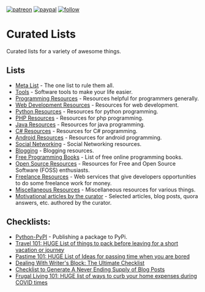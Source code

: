 [![patreon](https://img.shields.io/badge/Patreon-brown.svg?logo=patreon)](https://www.patreon.com/prahladyeri)
[![paypal](https://img.shields.io/badge/PayPal-blue.svg?logo=paypal)](https://paypal.me/prahladyeri)
[![follow](https://img.shields.io/twitter/follow/prahladyeri.svg?style=social)](https://twitter.com/prahladyeri)

# Curated Lists

Curated lists for a variety of awesome things.

## Lists

- [Meta List](metalist.md) - The one list to rule them all.
- [Tools](lists/tools.md) - Software tools to make your life easier.
- [Programming Resources](lists/programming.md) - Resources helpful for programmers generally.
- [Web Development Resources](lists/web.md) - Resources for web development.
- [Python Resources](lists/python.md) - Resources for python programming.
- [PHP Resources](lists/php.md) - Resources for php programming.
- [Java Resources](lists/java.md) - Resources for java programming.
- [C# Resources](lists/csharp.md) - Resources for C# programming.
- [Android Resources](lists/android.md) - Resources for android programming.
- [Social Networking](lists/social_media.md) - Social Networking resources.
- [Blogging](lists/blogging.md) - Blogging resources.
- [Free Programming Books](lists/books.md) - List of free online programming books.
- [Open Source Resources](lists/open_source.md) - Resources for Free and Open Source Software (FOSS) enthusiasts.
- [Freelance Resources](lists/freelancing.md) - Web services that give developers opportunities to do some freelance work for money.
- [Miscellaneous Resources](lists/misc.md) - Miscellaneous resources for various things.
- [Motivational articles by the curator](lists/motivational.md) - Selected articles, blog posts, quora answers, etc. authored by the curator.

## Checklists:

- [Python-PyPI](check_lists/python-pypi.md) - Publishing a package to PyPi.
- [Travel 101: HUGE List of things to pack before leaving for a short vacation or journey](https://freelancemag.blogspot.com/2021/12/travel-101-huge-list-of-things-to-pack.html)
- [Pastime 101: HUGE List of Ideas for passing time when you are bored](https://freelancemag.blogspot.com/2020/12/pastime-101-huge-list-of-ideas-for.html)
- [Dealing With Writer's Block: The Ultimate Checklist](https://prahladyeri.com/blog/2022/01/dealing-with-writers-block-the-ultimate-checklist.html)
- [Checklist to Generate A Never Ending Supply of Blog Posts](https://prahladyeri.com/blog/2022/01/how-to-generate-a-never-ending-supply-of-blog-posts.html)
- [Frugal Living 101: HUGE list of ways to curb your home expenses during COVID times](https://the-evolving-web.blogspot.com/2020/12/frugal-living-101-huge-list-of-ways-to.html)